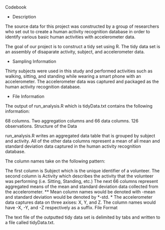 Codebook
- Description

The source data for this project was constructed by a group of researchers who set out to create a human activity recognition database in order to identify various basic human activities with accelerometer data.

The goal of our project is to construct a tidy set using R. The tidy data set is an assembly of disaparate activity, subject, and accelerometer data.

- Sampling Information

Thirty subjects were used in this study and performed activities such as walking, sitting, and standing while wearing a smart phone with an accelerometer. The accelerometer data was captured and packaged as the human activity recognition database.

- File Information

The output of run_analysis.R which is tidyData.txt contains the following information:

68 columns. Two aggregation columns and 66 data columns.
126 observations.
Structure of the Data

run_analysis.R writes an aggregated data table that is grouped by subject and activity. All of the other data columns represent a mean of all mean and standard deviation data captured in the human activity recognition database.

The column names take on the following pattern:

The first column is Subject which is the unique identifier of a volunteer.
The second column is Activity which describes the activity that the volunteer was performing (i.e. Sitting, Standing, etc.)
The next 66 columns represent aggregated means of the mean and standard deviation data collected from the accelerometer. ** Mean column names would be denoted with -mean and standard deviation would be denoted by *-std. * The accelerometer data captures data on three axises: X, Y, and Z. The column names would have -X, -Y, and -Z respectively as a suffix.
File Format

The text file of the outputted tidy data set is delimited by tabs and written to a file called tidyData.txt.
